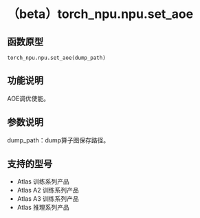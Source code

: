 # （beta）torch_npu.npu.set_aoe

## 函数原型

```
torch_npu.npu.set_aoe(dump_path)
```

## 功能说明

AOE调优使能。

## 参数说明

dump_path：dump算子图保存路径。

## 支持的型号

- <term>Atlas 训练系列产品</term>
- <term>Atlas A2 训练系列产品</term>
- <term>Atlas A3 训练系列产品</term>
- <term>Atlas 推理系列产品</term>



